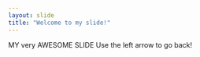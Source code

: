 ```yaml
---
layout: slide
title: "Welcome to my slide!"
---
```

MY very AWESOME SLIDE
Use the left arrow to go back!
